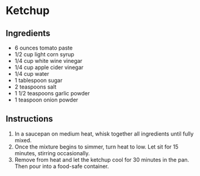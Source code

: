 # Ketchup

## Ingredients

- 6 ounces tomato paste
- 1/2 cup light corn syrup
- 1/4 cup white wine vinegar
- 1/4 cup apple cider vinegar
- 1/4 cup water
- 1 tablespoon sugar
- 2 teaspoons salt
- 1 1/2 teaspoons garlic powder
- 1 teaspoon onion powder

## Instructions
 
1. In a saucepan on medium heat, whisk together all ingredients until fully mixed.
1. Once the mixture begins to simmer, turn heat to low. Let sit for 15 minutes, stirring occasionally.
1. Remove from heat and let the ketchup cool for 30 minutes in the pan. Then pour into a food-safe container.
